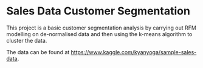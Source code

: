 # Sales Data Customer Segmentation

This project is a basic customer segmentation analysis by carrying out RFM modelling on de-normalised data and then using the k-means algorithm to cluster the data.

The data can be found at https://www.kaggle.com/kyanyoga/sample-sales-data.
